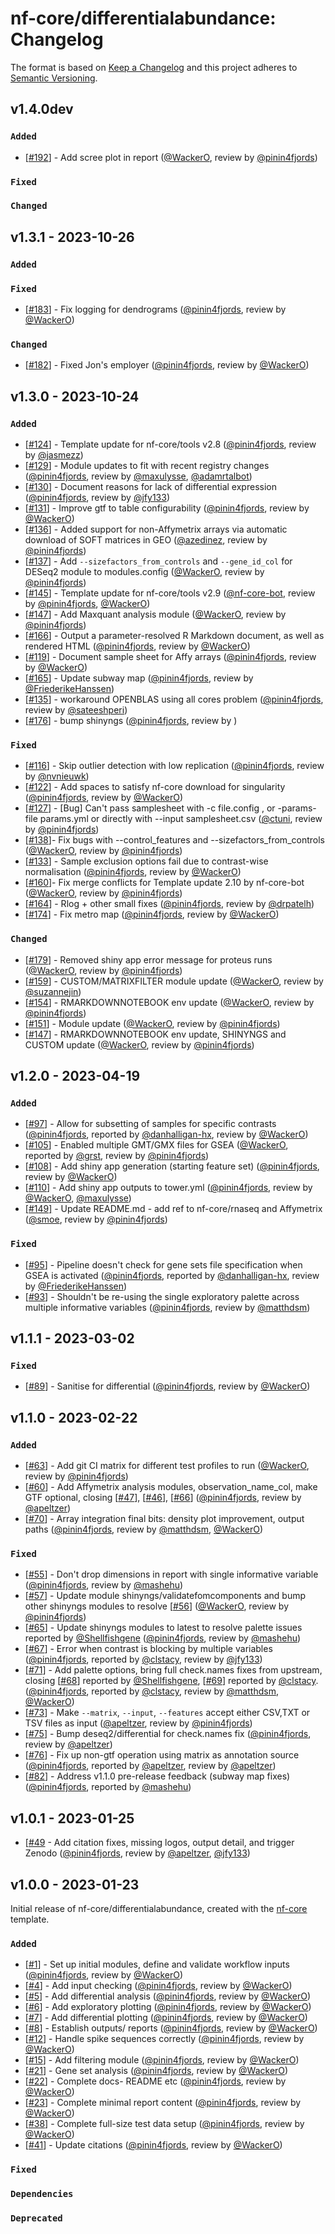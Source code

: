 # nf-core/differentialabundance: Changelog

The format is based on [Keep a Changelog](https://keepachangelog.com/en/1.0.0/)
and this project adheres to [Semantic Versioning](https://semver.org/spec/v2.0.0.html).

## v1.4.0dev

### `Added`

- [[#192](https://github.com/nf-core/differentialabundance/pull/192)] - Add scree plot in report ([@WackerO](https://github.com/WackerO), review by [@pinin4fjords](https://github.com/pinin4fjords))

### `Fixed`

### `Changed`

## v1.3.1 - 2023-10-26

### `Added`

### `Fixed`

- [[#183](https://github.com/nf-core/differentialabundance/pull/183)] - Fix logging for dendrograms ([@pinin4fjords](https://github.com/pinin4fjords), review by [@WackerO](https://github.com/WackerO))

### `Changed`

- [[#182](https://github.com/nf-core/differentialabundance/pull/182)] - Fixed Jon's employer ([@pinin4fjords](https://github.com/pinin4fjords), review by [@WackerO](https://github.com/WackerO))

## v1.3.0 - 2023-10-24

### `Added`

- [[#124](https://github.com/nf-core/differentialabundance/pull/124)] - Template update for nf-core/tools v2.8 ([@pinin4fjords](https://github.com/pinin4fjords), review by [@jasmezz](https://github.com/jasmezz))
- [[#129](https://github.com/nf-core/differentialabundance/pull/129)] - Module updates to fit with recent registry changes ([@pinin4fjords](https://github.com/pinin4fjords), review by [@maxulysse](https://github.com/maxulysse), [@adamrtalbot](https://github.com/adamrtalbot))
- [[#130](https://github.com/nf-core/differentialabundance/pull/130)] - Document reasons for lack of differential expression ([@pinin4fjords](https://github.com/pinin4fjords), review by [@jfy133](https://github.com/jfy133))
- [[#131](https://github.com/nf-core/differentialabundance/pull/131)] - Improve gtf to table configurability ([@pinin4fjords](https://github.com/pinin4fjords), review by [@WackerO](https://github.com/WackerO))
- [[#136](https://github.com/nf-core/differentialabundance/pull/136)] - Added support for non-Affymetrix arrays via automatic download of SOFT matrices in GEO ([@azedinez](https://github.com/azedinez), review by [@pinin4fjords](https://github.com/pinin4fjords))
- [[#137](https://github.com/nf-core/differentialabundance/pull/137)] - Add `--sizefactors_from_controls` and `--gene_id_col` for DESeq2 module to modules.config ([@WackerO](https://github.com/WackerO), review by [@pinin4fjords](https://github.com/pinin4fjords))
- [[#145](https://github.com/nf-core/differentialabundance/pull/145)] - Template update for nf-core/tools v2.9 ([@nf-core-bot](https://github.com/nf-core-bot), review by [@pinin4fjords](https://github.com/pinin4fjords), [@WackerO](https://github.com/WackerO))
- [[#147](https://github.com/nf-core/differentialabundance/pull/147)] - Add Maxquant analysis module ([@WackerO](https://github.com/WackerO), review by [@pinin4fjords](https://github.com/pinin4fjords))
- [[#166](https://github.com/nf-core/differentialabundance/issues/166)] - Output a parameter-resolved R Markdown document, as well as rendered HTML ([@pinin4fjords](https://github.com/pinin4fjords), review by [@WackerO](https://github.com/WackerO))
- [[#119](https://github.com/nf-core/differentialabundance/issues/119)] - Document sample sheet for Affy arrays ([@pinin4fjords](https://github.com/pinin4fjords), review by [@WackerO](https://github.com/WackerO))
- [[#165](https://github.com/nf-core/differentialabundance/issues/165)] - Update subway map ([@pinin4fjords](https://github.com/pinin4fjords), review by [@FriederikeHanssen](https://github.com/FriederikeHanssen))
- [[#135](https://github.com/nf-core/differentialabundance/issues/135)] - workaround OPENBLAS using all cores problem ([@pinin4fjords](https://github.com/pinin4fjords), review by [@sateeshperi](https://github.com/sateeshperi))
- [[#176](https://github.com/nf-core/differentialabundance/pull/176)] - bump shinyngs ([@pinin4fjords](https://github.com/pinin4fjords), review by )

### `Fixed`

- [[#116](https://github.com/nf-core/differentialabundance/issues/116)] - Skip outlier detection with low replication ([@pinin4fjords](https://github.com/pinin4fjords), review by [@nvnieuwk](https://github.com/nvnieuwk))
- [[#122](https://github.com/nf-core/differentialabundance/pull/126)] - Add spaces to satisfy nf-core download for singularity ([@pinin4fjords](https://github.com/pinin4fjords), review by [@WackerO](https://github.com/WackerO))
- [[#127](https://github.com/nf-core/differentialabundance/issues/127)] - [Bug] Can't pass samplesheet with -c file.config , or -params-file params.yml or directly with --input samplesheet.csv ([@ctuni](https://github.com/ctuni), review by [@pinin4fjords](https://github.com/pinin4fjords))
- [[#138](https://github.com/nf-core/differentialabundance/issues/138)]- Fix bugs with --control_features and --sizefactors_from_controls ([@WackerO](https://github.com/WackerO), review by [@pinin4fjords](https://github.com/pinin4fjords))
- [[#133](https://github.com/nf-core/differentialabundance/issues/133)] - Sample exclusion options fail due to contrast-wise normalisation ([@pinin4fjords](https://github.com/pinin4fjords), review by [@WackerO](https://github.com/WackerO))
- [[#160](https://github.com/nf-core/differentialabundance/issues/160)]- Fix merge conflicts for Template update 2.10 by nf-core-bot ([@WackerO](https://github.com/WackerO), review by [@pinin4fjords](https://github.com/pinin4fjords))
- [[#164](https://github.com/nf-core/differentialabundance/pull/164)] - Rlog + other small fixes ([@pinin4fjords](https://github.com/pinin4fjords), review by [@drpatelh](https://github.com/drpatelh))
- [[#174](https://github.com/nf-core/differentialabundance/pull/174)] - Fix metro map ([@pinin4fjords](https://github.com/pinin4fjords), review by [@WackerO](https://github.com/WackerO))

### `Changed`

- [[#179](https://github.com/nf-core/differentialabundance/issues/179)] - Removed shiny app error message for proteus runs ([@WackerO](https://github.com/WackerO), review by [@pinin4fjords](https://github.com/pinin4fjords))
- [[#159](https://github.com/nf-core/differentialabundance/issues/159)] - CUSTOM/MATRIXFILTER module update ([@WackerO](https://github.com/WackerO), review by [@suzannejin](https://github.com/suzannejin))
- [[#154](https://github.com/nf-core/differentialabundance/issues/154)] - RMARKDOWNNOTEBOOK env update ([@WackerO](https://github.com/WackerO), review by [@pinin4fjords](https://github.com/pinin4fjords))
- [[#151](https://github.com/nf-core/differentialabundance/issues/151)] - Module update ([@WackerO](https://github.com/WackerO), review by [@pinin4fjords](https://github.com/pinin4fjords))
- [[#147](https://github.com/nf-core/differentialabundance/pull/147)] - RMARKDOWNNOTEBOOK env update, SHINYNGS and CUSTOM update ([@WackerO](https://github.com/WackerO), review by [@pinin4fjords](https://github.com/pinin4fjords))

## v1.2.0 - 2023-04-19

### `Added`

- [[#97](https://github.com/nf-core/differentialabundance/issues/97)] - Allow for subsetting of samples for specific contrasts ([@pinin4fjords](https://github.com/pinin4fjords), reported by [@danhalligan-hx](https://github.com/danhalligan-hx), review by [@WackerO](https://github.com/WackerO))
- [[#105](https://github.com/nf-core/differentialabundance/pull/105)] - Enabled multiple GMT/GMX files for GSEA ([@WackerO](https://github.com/WackerO), reported by [@grst](https://github.com/grst), review by [@pinin4fjords](https://github.com/pinin4fjords))
- [[#108](https://github.com/nf-core/differentialabundance/issues/108)] - Add shiny app generation (starting feature set) ([@pinin4fjords](https://github.com/pinin4fjords), review by [@WackerO](https://github.com/WackerO))
- [[#110](https://github.com/nf-core/differentialabundance/pull/110)] - Add shiny app outputs to tower.yml ([@pinin4fjords](https://github.com/pinin4fjords), review by [@WackerO](https://github.com/WackerO), [@maxulysse](https://github.com/maxulysse))
- [[#149]](https://github.com/nf-core/differentialabundance/pull/149) - Update README.md - add ref to nf-core/rnaseq and Affymetrix ([@smoe](https://github.com/smoe), review by [@pinin4fjords](https://github.com/pinin4fjords))

### `Fixed`

- [[#95](https://github.com/nf-core/differentialabundance/issues/95)] - Pipeline doesn't check for gene sets file specification when GSEA is activated ([@pinin4fjords](https://github.com/pinin4fjords), reported by [@danhalligan-hx](https://github.com/danhalligan-hx), review by [@FriederikeHanssen](https://github.com/FriederikeHanssen))
- [[#93](https://github.com/nf-core/differentialabundance/issues/93)] - Shouldn't be re-using the single exploratory palette across multiple informative variables ([@pinin4fjords](https://github.com/pinin4fjords), review by [@matthdsm](https://github.com/matthdsm))

## v1.1.1 - 2023-03-02

### `Fixed`

- [[#89](https://github.com/nf-core/differentialabundance/pull/89)] - Sanitise for differential ([@pinin4fjords](https://github.com/pinin4fjords), review by [@WackerO](https://github.com/WackerO))

## v1.1.0 - 2023-02-22

### `Added`

- [[#63](https://github.com/nf-core/differentialabundance/issues/63)] - Add git CI matrix for different test profiles to run ([@WackerO](https://github.com/WackerO), review by [@pinin4fjords](https://github.com/pinin4fjords))
- [[#60](https://github.com/nf-core/differentialabundance/pull/60)] - Add Affymetrix analysis modules, observation_name_col, make GTF optional, closing [[#47](https://github.com/nf-core/differentialabundance/issues/47)], [[#46](https://github.com/nf-core/differentialabundance/issues/46)], [[#66](https://github.com/nf-core/differentialabundance/issues/66)] ([@pinin4fjords](https://github.com/pinin4fjords), review by [@apeltzer](https://github.com/apeltzer))
- [[#70](https://github.com/nf-core/differentialabundance/pull/70)] - Array integration final bits: density plot improvement, output paths ([@pinin4fjords](https://github.com/pinin4fjords), review by [@matthdsm](https://github.com/matthdsm), [@WackerO](https://github.com/WackerO))

### `Fixed`

- [[#55](https://github.com/nf-core/differentialabundance/pull/55)] - Don't drop dimensions in report with single informative variable ([@pinin4fjords](https://github.com/pinin4fjords), review by [@mashehu](https://github.com/mashehu))
- [[#57](https://github.com/nf-core/differentialabundance/issues/57)] - Update module shinyngs/validatefomcomponents and bump other shinyngs modules to resolve [[#56](https://github.com/nf-core/differentialabundance/issues/56)] ([@WackerO](https://github.com/WackerO), review by [@pinin4fjords](https://github.com/pinin4fjords))
- [[#65](https://github.com/nf-core/differentialabundance/pull/65)] - Update shinyngs modules to latest to resolve palette issues reported by [@Shellfishgene](https://github.com/Shellfishgene) ([@pinin4fjords](https://github.com/pinin4fjords), review by [@mashehu](https://github.com/mashehu))
- [[#67](https://github.com/nf-core/differentialabundance/issues/67)] - Error when contrast is blocking by multiple variables ([@pinin4fjords](https://github.com/pinin4fjords), reported by [@clstacy](https://github.com/clstacy), review by [@jfy133](https://github.com/jfy133))
- [[#71](https://github.com/nf-core/differentialabundance/pull/71)] - Add palette options, bring full check.names fixes from upstream, closing [[#68](https://github.com/nf-core/differentialabundance/issues/68)] reported by [@Shellfishgene](https://github.com/Shellfishgene), [[#69](https://github.com/nf-core/differentialabundance/issues/69)] reported by [@clstacy](https://github.com/clstacy). ([@pinin4fjords](https://github.com/pinin4fjords), reported by [@clstacy](https://github.com/clstacy), review by [@matthdsm](https://github.com/matthdsm), [@WackerO](https://github.com/WackerO))
- [[#73](https://github.com/nf-core/differentialabundance/pull/73)] - Make `--matrix`, `--input`, `--features` accept either CSV,TXT or TSV files as input ([@apeltzer](https://github.com/apeltzer), review by [@pinin4fjords](https://github.com/pinin4fjords))
- [[#75](https://github.com/nf-core/differentialabundance/pull/75)] - Bump deseq2/differential for check.names fix ([@pinin4fjords](https://github.com/pinin4fjords), review by [@apeltzer](https://github.com/apeltzer))
- [[#76](https://github.com/nf-core/differentialabundance/pull/76)] - Fix up non-gtf operation using matrix as annotation source ([@pinin4fjords](https://github.com/pinin4fjords), reported by [@apeltzer](https://github.com/apeltzer), review by [@apeltzer](https://github.com/apeltzer))
- [[#82](https://github.com/nf-core/differentialabundance/pull/82)] - Address v1.1.0 pre-release feedback (subway map fixes) ([@pinin4fjords](https://github.com/pinin4fjords), reported by [@mashehu](https://github.com/mashehu))

## v1.0.1 - 2023-01-25

- [[#49](https://github.com/nf-core/differentialabundance/pull/49) - Add citation fixes, missing logos, output detail, and trigger Zenodo ([@pinin4fjords](https://github.com/pinin4fjords), review by [@apeltzer](https://github.com/apeltzer), [@jfy133](https://github.com/jfy133))

## v1.0.0 - 2023-01-23

Initial release of nf-core/differentialabundance, created with the [nf-core](https://nf-co.re/) template.

### `Added`

- [[#1](https://github.com/nf-core/differentialabundance/issues/3)] - Set up initial modules, define and validate workflow inputs ([@pinin4fjords](https://github.com/pinin4fjords), review by [@WackerO](https://github.com/WackerO))
- [[#4](https://github.com/nf-core/differentialabundance/issues/4)] - Add input checking ([@pinin4fjords](https://github.com/pinin4fjords), review by [@WackerO](https://github.com/WackerO))
- [[#5](https://github.com/nf-core/differentialabundance/issues/5)] - Add differential analysis ([@pinin4fjords](https://github.com/pinin4fjords), review by [@WackerO](https://github.com/WackerO))
- [[#6](https://github.com/nf-core/differentialabundance/issues/6)] - Add exploratory plotting ([@pinin4fjords](https://github.com/pinin4fjords), review by [@WackerO](https://github.com/WackerO))
- [[#7](https://github.com/nf-core/differentialabundance/issues/7)] - Add differential plotting ([@pinin4fjords](https://github.com/pinin4fjords), review by [@WackerO](https://github.com/WackerO))
- [[#8](https://github.com/nf-core/differentialabundance/issues/8)] - Establish outputs/ reports ([@pinin4fjords](https://github.com/pinin4fjords), review by [@WackerO](https://github.com/WackerO))
- [[#12](https://github.com/nf-core/differentialabundance/issues/12)] - Handle spike sequences correctly ([@pinin4fjords](https://github.com/pinin4fjords), review by [@WackerO](https://github.com/WackerO))
- [[#15](https://github.com/nf-core/differentialabundance/issues/15)] - Add filtering module ([@pinin4fjords](https://github.com/pinin4fjords), review by [@WackerO](https://github.com/WackerO))
- [[#21](https://github.com/nf-core/differentialabundance/issues/21)] - Gene set analysis ([@pinin4fjords](https://github.com/pinin4fjords), review by [@WackerO](https://github.com/WackerO))
- [[#22](https://github.com/nf-core/differentialabundance/issues/22)] - Complete docs- README etc ([@pinin4fjords](https://github.com/pinin4fjords), review by [@WackerO](https://github.com/WackerO))
- [[#23](https://github.com/nf-core/differentialabundance/issues/23)] - Complete minimal report content ([@pinin4fjords](https://github.com/pinin4fjords), review by [@WackerO](https://github.com/WackerO))
- [[#38](https://github.com/nf-core/differentialabundance/issues/38)] - Complete full-size test data setup ([@pinin4fjords](https://github.com/pinin4fjords), review by [@WackerO](https://github.com/WackerO))
- [[#41](https://github.com/nf-core/differentialabundance/issues/41)] - Update citations ([@pinin4fjords](https://github.com/pinin4fjords), review by [@WackerO](https://github.com/WackerO))

### `Fixed`

### `Dependencies`

### `Deprecated`
